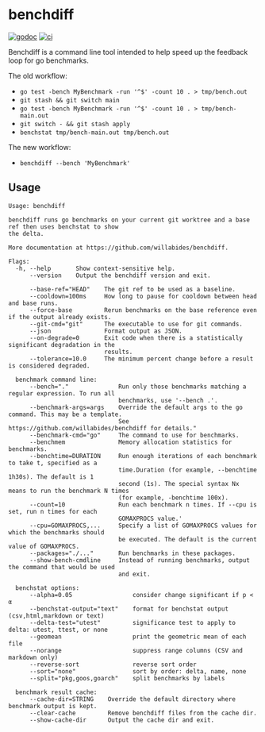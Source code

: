 # benchdiff

[![godoc](https://godoc.org/github.com/willabides/benchdiff?status.svg)](https://godoc.org/github.com/willabides/benchdiff)
[![ci](https://github.com/WillAbides/benchdiff/workflows/ci/badge.svg?branch=main&event=push)](https://github.com/WillAbides/benchdiff/actions?query=workflow%3Aci+branch%3Amaster+event%3Apush)

Benchdiff is a command line tool intended to help speed up the feedback loop for go benchmarks.

The old workflow:
- `go test -bench MyBenchmark -run '^$' -count 10 . > tmp/bench.out`
- `git stash && git switch main`
- `go test -bench MyBenchmark -run '^$' -count 10 . > tmp/bench-main.out`
- `git switch - && git stash apply`
- `benchstat tmp/bench-main.out tmp/bench.out`

The new workflow:
- `benchdiff --bench 'MyBenchmark'`

## Usage

<!--- everything between the next line and the "end usage output" comment is generated by script/generate-readme --->
<!--- start usage output --->
```
Usage: benchdiff

benchdiff runs go benchmarks on your current git worktree and a base ref then uses benchstat to show
the delta.

More documentation at https://github.com/willabides/benchdiff.

Flags:
  -h, --help       Show context-sensitive help.
      --version    Output the benchdiff version and exit.

      --base-ref="HEAD"    The git ref to be used as a baseline.
      --cooldown=100ms     How long to pause for cooldown between head and base runs.
      --force-base         Rerun benchmarks on the base reference even if the output already exists.
      --git-cmd="git"      The executable to use for git commands.
      --json               Format output as JSON.
      --on-degrade=0       Exit code when there is a statistically significant degradation in the
                           results.
      --tolerance=10.0     The minimum percent change before a result is considered degraded.

  benchmark command line:
      --bench="."              Run only those benchmarks matching a regular expression. To run all
                               benchmarks, use '--bench .'.
      --benchmark-args=args    Override the default args to the go command. This may be a template.
                               See https://github.com/willabides/benchdiff for details."
      --benchmark-cmd="go"     The command to use for benchmarks.
      --benchmem               Memory allocation statistics for benchmarks.
      --benchtime=DURATION     Run enough iterations of each benchmark to take t, specified as a
                               time.Duration (for example, --benchtime 1h30s). The default is 1
                               second (1s). The special syntax Nx means to run the benchmark N times
                               (for example, -benchtime 100x).
      --count=10               Run each benchmark n times. If --cpu is set, run n times for each
                               GOMAXPROCS value.'
      --cpu=GOMAXPROCS,...     Specify a list of GOMAXPROCS values for which the benchmarks should
                               be executed. The default is the current value of GOMAXPROCS.
      --packages="./..."       Run benchmarks in these packages.
      --show-bench-cmdline     Instead of running benchmarks, output the command that would be used
                               and exit.

  benchstat options:
      --alpha=0.05                 consider change significant if p < α
      --benchstat-output="text"    format for benchstat output (csv,html,markdown or text)
      --delta-test="utest"         significance test to apply to delta: utest, ttest, or none
      --geomean                    print the geometric mean of each file
      --norange                    suppress range columns (CSV and markdown only)
      --reverse-sort               reverse sort order
      --sort="none"                sort by order: delta, name, none
      --split="pkg,goos,goarch"    split benchmarks by labels

  benchmark result cache:
      --cache-dir=STRING    Override the default directory where benchmark output is kept.
      --clear-cache         Remove benchdiff files from the cache dir.
      --show-cache-dir      Output the cache dir and exit.
```
<!--- end usage output --->
